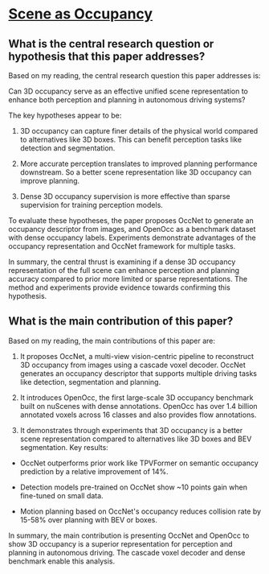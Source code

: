 # [Scene as Occupancy](https://arxiv.org/abs/2306.02851)

## What is the central research question or hypothesis that this paper addresses?

 Based on my reading, the central research question this paper addresses is:

Can 3D occupancy serve as an effective unified scene representation to enhance both perception and planning in autonomous driving systems? 

The key hypotheses appear to be:

1) 3D occupancy can capture finer details of the physical world compared to alternatives like 3D boxes. This can benefit perception tasks like detection and segmentation.

2) More accurate perception translates to improved planning performance downstream. So a better scene representation like 3D occupancy can improve planning. 

3) Dense 3D occupancy supervision is more effective than sparse supervision for training perception models.

To evaluate these hypotheses, the paper proposes OccNet to generate an occupancy descriptor from images, and OpenOcc as a benchmark dataset with dense occupancy labels. Experiments demonstrate advantages of the occupancy representation and OccNet framework for multiple tasks.

In summary, the central thrust is examining if a dense 3D occupancy representation of the full scene can enhance perception and planning accuracy compared to prior more limited or sparse representations. The method and experiments provide evidence towards confirming this hypothesis.


## What is the main contribution of this paper?

 Based on my reading, the main contributions of this paper are:

1. It proposes OccNet, a multi-view vision-centric pipeline to reconstruct 3D occupancy from images using a cascade voxel decoder. OccNet generates an occupancy descriptor that supports multiple driving tasks like detection, segmentation and planning.

2. It introduces OpenOcc, the first large-scale 3D occupancy benchmark built on nuScenes with dense annotations. OpenOcc has over 1.4 billion annotated voxels across 16 classes and also provides flow annotations.

3. It demonstrates through experiments that 3D occupancy is a better scene representation compared to alternatives like 3D boxes and BEV segmentation. Key results:

- OccNet outperforms prior work like TPVFormer on semantic occupancy prediction by a relative improvement of 14%. 

- Detection models pre-trained on OccNet show ~10 points gain when fine-tuned on small data.

- Motion planning based on OccNet's occupancy reduces collision rate by 15-58% over planning with BEV or boxes.

In summary, the main contribution is presenting OccNet and OpenOcc to show 3D occupancy is a superior representation for perception and planning in autonomous driving. The cascade voxel decoder and dense benchmark enable this analysis.
